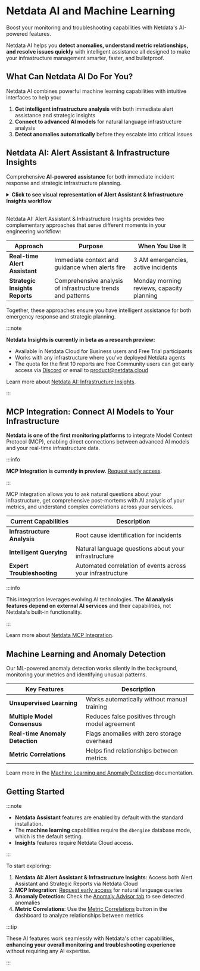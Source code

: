 # Netdata AI and Machine Learning

Boost your monitoring and troubleshooting capabilities with Netdata's AI-powered features.

Netdata AI helps you **detect anomalies, understand metric relationships, and resolve issues quickly** with intelligent assistance all designed to make your infrastructure management smarter, faster, and bulletproof.

## What Can Netdata AI Do For You?

Netdata AI combines powerful machine learning capabilities with intuitive interfaces to help you:

1. **Get intelligent infrastructure analysis** with both immediate alert assistance and strategic insights
2. **Connect to advanced AI models** for natural language infrastructure analysis
3. **Detect anomalies automatically** before they escalate into critical issues

## Netdata AI: Alert Assistant & Infrastructure Insights

Comprehensive **AI-powered assistance** for both immediate incident response and strategic infrastructure planning.

<details>
<summary><strong>Click to see visual representation of Alert Assistant & Infrastructure Insights workflow</strong></summary><br/>

```mermaid
flowchart TD
    A("Infrastructure Issue Occurs")
    
    B("Real-time Alert Assistant")
    C("Strategic Insights Reports")
    
    D("Immediate context<br/>⚡ Instant guidance")
    E("Comprehensive analysis<br/>📊 Strategic intelligence")
    
    F("3 AM Emergency<br/>Quick resolution")
    G("Monday Morning Review<br/>Long-term planning")
    
    A --> B
    A --> C
    B --> D
    C --> E
    D --> F
    E --> G
    
    %% Styling
    classDef problem fill:#ffeb3b,stroke:#333,stroke-width:2px
    classDef realtime fill:#42a5f5,stroke:#333,stroke-width:2px
    classDef strategic fill:#ff7043,stroke:#333,stroke-width:2px
    classDef outcome fill:#f5f5f5,stroke:#333,stroke-width:2px
    
    class A problem
    class B,D realtime
    class C,E strategic
    class F,G outcome
```

</details>

<br/>

Netdata AI: Alert Assistant & Infrastructure Insights provides two complementary approaches that serve different moments in your engineering workflow:

| Approach | Purpose | When You Use It |
|----------|---------|-----------------|
| **Real-time Alert Assistant** | Immediate context and guidance when alerts fire | 3 AM emergencies, active incidents |
| **Strategic Insights Reports** | Comprehensive analysis of infrastructure trends and patterns | Monday morning reviews, capacity planning |

Together, these approaches ensure you have intelligent assistance for both emergency response and strategic planning.

:::note

**Netdata Insights is currently in beta as a research preview:**

- Available in Netdata Cloud for Business users and Free Trial participants
- Works with any infrastructure where you've deployed Netdata agents
- The quota for the first 10 reports are free
Community users can get early access via [Discord](https://discord.gg/t95Vfx2zyg) or email to product@netdata.cloud

Learn more about [Netdata AI: Infrastructure Insights](/docs/netdata-insights.md).

:::

## MCP Integration: Connect AI Models to Your Infrastructure

**Netdata is one of the first monitoring platforms** to integrate Model Context Protocol (MCP), enabling direct connections between advanced AI models and your real-time infrastructure data.

:::info

**MCP Integration is currently in preview.** [Request early access](https://b6yi53u6qjm.typeform.com/to/DQi5ibhE?typeform-source=www.netdata.cloud).

:::

MCP integration allows you to ask natural questions about your infrastructure, get comprehensive post-mortems with AI analysis of your metrics, and understand complex correlations across your services.

| **Current Capabilities** | Description |
|--------------------------|-------------|
| **Infrastructure Analysis** | Root cause identification for incidents |
| **Intelligent Querying** | Natural language questions about your infrastructure |
| **Expert Troubleshooting** | Automated correlation of events across your infrastructure |

:::info

This integration leverages evolving AI technologies. **The AI analysis features depend on external AI services** and their capabilities, not Netdata's built-in functionality.

:::

Learn more about [Netdata MCP Integration](/docs/netdata-mcp-integration.md).

## Machine Learning and Anomaly Detection

Our ML-powered anomaly detection works silently in the background, monitoring your metrics and identifying unusual patterns.

| **Key Features** | Description |
|------------------|-------------|
| **Unsupervised Learning** | Works automatically without manual training |
| **Multiple Model Consensus** | Reduces false positives through model agreement |
| **Real-time Anomaly Detection** | Flags anomalies with zero storage overhead |
| **Metric Correlations** | Helps find relationships between metrics |

Learn more in the [Machine Learning and Anomaly Detection](/src/ml/README.md) documentation.

## Getting Started

:::note

- **Netdata Assistant** features are enabled by default with the standard installation. 
- The **machine learning** capabilities require the `dbengine` database mode, which is the default setting. 
- **Insights** features require Netdata Cloud access.

:::

To start exploring:

1. **Netdata AI: Alert Assistant & Infrastructure Insights**: Access both Alert Assistant and Strategic Reports via Netdata Cloud
2. **MCP Integration**: [Request early access](https://b6yi53u6qjm.typeform.com/to/DQi5ibhE?typeform-source=www.netdata.cloud) for natural language queries
3. **Anomaly Detection**: Check the [Anomaly Advisor tab](/docs/dashboards-and-charts/anomaly-advisor-tab.md) to see detected anomalies
4. **Metric Correlations**: Use the [Metric Correlations](/docs/metric-correlations.md) button in the dashboard to analyze relationships between metrics

:::tip

These AI features work seamlessly with Netdata's other capabilities, **enhancing your overall monitoring and troubleshooting experience** without requiring any AI expertise.

:::